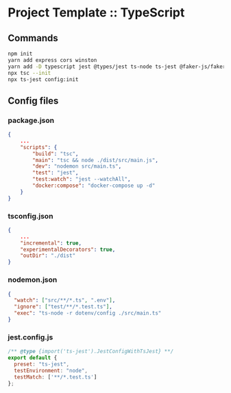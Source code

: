 # Project Template :: TypeScript

## Commands

```sh
npm init
yarn add express cors winston
yarn add -D typescript jest @types/jest ts-node ts-jest @faker-js/faker nodemon dotenv
npx tsc --init
npx ts-jest config:init
```

## Config files

### package.json

```json
{
    ...
    "scripts": {
        "build": "tsc",
        "main": "tsc && node ./dist/src/main.js",
        "dev": "nodemon src/main.ts",
        "test": "jest",
        "test:watch": "jest --watchAll",
        "docker:compose": "docker-compose up -d"
    }
}
```

### tsconfig.json

```json
{
    ...
    "incremental": true,
    "experimentalDecorators": true,
    "outDir": "./dist"
}
```

### nodemon.json

```json
{
  "watch": ["src/**/*.ts", ".env"],
  "ignore": ["test/**/*.test.ts"],
  "exec": "ts-node -r dotenv/config ./src/main.ts"
}

```

### jest.config.js

```js
/** @type {import('ts-jest').JestConfigWithTsJest} **/
export default {
  preset: "ts-jest",
  testEnvironment: "node",
  testMatch: ['**/*.test.ts']
};
```
